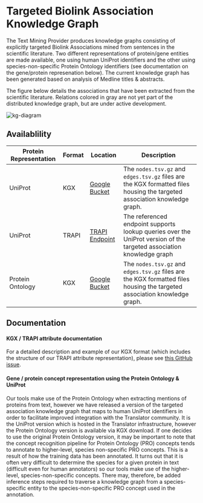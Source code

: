 # Targeted Biolink Association Knowledge Graph

The Text Mining Provider produces knowledge graphs consisting of explicitly targeted Biolink Associations mined from sentences in the scientific literature. Two different representations of protein/gene entities are made available, one using human UniProt identifiers and the other using species-non-specific Protein Ontology identifiers (see documentation on the gene/protein represenation below). The current knowledge graph has been generated based on analysis of Medline titles & abstracts.

The figure below details the associations that have been extracted from the scientific literature. Relations colored in gray are not yet part of the distributed knowledge graph, but are under active development.

![kg-diagram](https://user-images.githubusercontent.com/7217210/135178464-58fde209-585f-4309-80ce-ab3e4205b795.png)




## Availablility

Protein Representation | Format | Location | Description
---------------------- | ------ | -------- | -----------
UniProt | KGX | [Google Bucket](https://console.cloud.google.com/storage/browser/translator-text-workflow-dev-public/kgx/UniProt) | The `nodes.tsv.gz` and `edges.tsv.gz` files are the KGX formatted files housing the targeted association knowledge graph.
UniProt | TRAPI | [TRAPI Endpoint](https://smart-api.info/ui/978fe380a147a8641caf72320862697b) | The referenced endpoint supports lookup queries over the UniProt version of the targeted association knowledge graph
Protein Ontology | KGX | [Google Bucket](https://console.cloud.google.com/storage/browser/translator-text-workflow-dev-public/kgx/PR) | The `nodes.tsv.gz` and `edges.tsv.gz` files are the KGX formatted files housing the targeted association knowledge graph. 

## Documentation

#### KGX / TRAPI attribute documentation
For a detailed description and example of our KGX format (which includes the structure of our TRAPI attribute representation), please see [this GitHub issue](https://github.com/biolink/kgx/issues/174#issuecomment-898612984).


#### Gene / protein concept representation using the Protein Ontology & UniProt
Our tools make use of the Protein Ontology when extracting mentions of proteins from text, however we have released a version of the targeted association knowledge graph that maps to human UniProt identifiers in order to facilitate improved integration with the Translator community. It is the UniProt version which is hosted in the Translator infrastructure, however the Protein Ontology version is available via KGX download. If one decides to use the original Protein Ontology version, it may be important to note that the concept recognition pipeline for Protein Ontology (PRO) concepts tends to annotate to higher-level, species non-specific PRO concepts. This is a result of how the training data has been annotated. It turns out that it is often very difficult to determine the species for a given protein in text (difficult even for human annotators) so our tools make use of the higher-level, species-non-specific concepts. There may, therefore, be added inference steps required to traverse a knowledge graph from a species-specific entity to the species-non-specific PRO concept used in the annotation.


